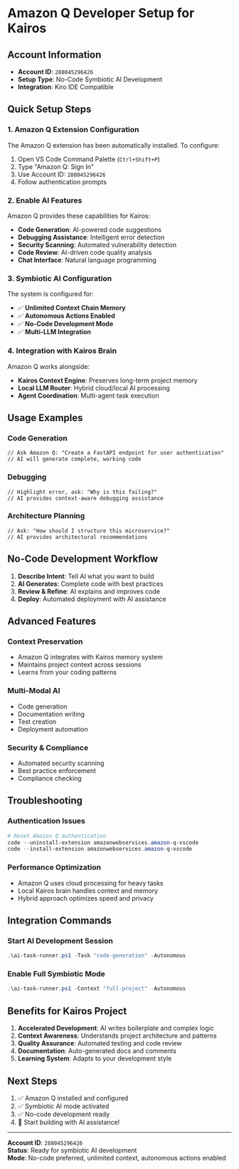 # Amazon Q Developer Setup for Kairos

## Account Information
- **Account ID**: `288045296426`
- **Setup Type**: No-Code Symbiotic AI Development
- **Integration**: Kiro IDE Compatible

## Quick Setup Steps

### 1. Amazon Q Extension Configuration
The Amazon Q extension has been automatically installed. To configure:

1. Open VS Code Command Palette (`Ctrl+Shift+P`)
2. Type "Amazon Q: Sign In"
3. Use Account ID: `288045296426`
4. Follow authentication prompts

### 2. Enable AI Features
Amazon Q provides these capabilities for Kairos:

- **Code Generation**: AI-powered code suggestions
- **Debugging Assistance**: Intelligent error detection
- **Security Scanning**: Automated vulnerability detection
- **Code Review**: AI-driven code quality analysis
- **Chat Interface**: Natural language programming

### 3. Symbiotic AI Configuration

The system is configured for:
- ✅ **Unlimited Context Chain Memory**
- ✅ **Autonomous Actions Enabled**
- ✅ **No-Code Development Mode**
- ✅ **Multi-LLM Integration**

### 4. Integration with Kairos Brain

Amazon Q works alongside:
- **Kairos Context Engine**: Preserves long-term project memory
- **Local LLM Router**: Hybrid cloud/local AI processing
- **Agent Coordination**: Multi-agent task execution

## Usage Examples

### Code Generation
```
// Ask Amazon Q: "Create a FastAPI endpoint for user authentication"
// AI will generate complete, working code
```

### Debugging
```
// Highlight error, ask: "Why is this failing?"
// AI provides context-aware debugging assistance
```

### Architecture Planning
```
// Ask: "How should I structure this microservice?"
// AI provides architectural recommendations
```

## No-Code Development Workflow

1. **Describe Intent**: Tell AI what you want to build
2. **AI Generates**: Complete code with best practices
3. **Review & Refine**: AI explains and improves code
4. **Deploy**: Automated deployment with AI assistance

## Advanced Features

### Context Preservation
- Amazon Q integrates with Kairos memory system
- Maintains project context across sessions
- Learns from your coding patterns

### Multi-Modal AI
- Code generation
- Documentation writing
- Test creation
- Deployment automation

### Security & Compliance
- Automated security scanning
- Best practice enforcement
- Compliance checking

## Troubleshooting

### Authentication Issues
```powershell
# Reset Amazon Q authentication
code --uninstall-extension amazonwebservices.amazon-q-vscode
code --install-extension amazonwebservices.amazon-q-vscode
```

### Performance Optimization
- Amazon Q uses cloud processing for heavy tasks
- Local Kairos brain handles context and memory
- Hybrid approach optimizes speed and privacy

## Integration Commands

### Start AI Development Session
```powershell
.\ai-task-runner.ps1 -Task "code-generation" -Autonomous
```

### Enable Full Symbiotic Mode
```powershell
.\ai-task-runner.ps1 -Context "full-project" -Autonomous
```

## Benefits for Kairos Project

1. **Accelerated Development**: AI writes boilerplate and complex logic
2. **Context Awareness**: Understands project architecture and patterns
3. **Quality Assurance**: Automated testing and code review
4. **Documentation**: Auto-generated docs and comments
5. **Learning System**: Adapts to your development style

## Next Steps

1. ✅ Amazon Q installed and configured
2. ✅ Symbiotic AI mode activated
3. ✅ No-code development ready
4. 🚀 Start building with AI assistance!

---

**Account ID**: `288045296426`  
**Status**: Ready for symbiotic AI development  
**Mode**: No-code preferred, unlimited context, autonomous actions enabled